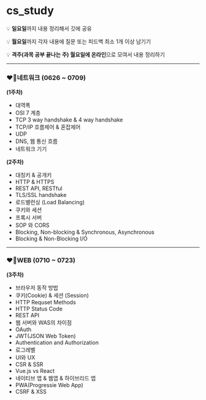 # cs_study

💡 **일요일**까지 내용 정리해서 깃에 공유

💡 **월요일**까지 각자 내용에 질문 또는 피드백 최소 1개 이상 남기기

💡 **격주(과목 공부 끝나는 주) 월요일에 온라인**으로 모여서 내용 정리하기
___

### ❤️‍🔥네트워크 (0626 ~ 0709)
**(1주차)**
- 대역폭
- OSI 7 계층
- TCP 3 way handshake & 4 way handshake
- TCP/IP 흐름제어 & 혼잡제어
- UDP
- DNS, 웹 통신 흐름
- 네트워크 기기

**(2주차)**
- 대칭키 & 공개키
- HTTP & HTTPS
- REST API, RESTful
- TLS/SSL handshake
- 로드밸런싱 (Load Balancing)
- 쿠키와 세션
- 프록시 서버
- SOP 와 CORS
- Blocking, Non-blocking & Synchronous, Asynchronous
- Blocking & Non-Blocking I/O

___
### ❤️‍🔥WEB (0710 ~ 0723)
**(3주차)**
- 브라우저 동작 방법
- 쿠키(Cookie) & 세션 (Session)
- HTTP Requset Methods
- HTTP Status Code
- REST API
- 웹 서버와 WAS의 차이점
- OAuth
- JWT(JSON Web Token)
- Authentication and Authorization
- 로그레벨
- UI와 UX
- CSR & SSR
- Vue.js vs React
- 네이티브 앱 & 웹앱 & 하이브리드 앱
- PWA(Progressie Web App)
- CSRF & XSS
